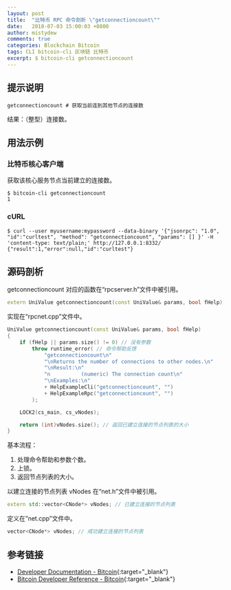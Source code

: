 ```yaml
---
layout: post
title:  "比特币 RPC 命令剖析 \"getconnectioncount\""
date:   2018-07-03 15:00:03 +0800
author: mistydew
comments: true
categories: Blockchain Bitcoin
tags: CLI bitcoin-cli 区块链 比特币
excerpt: $ bitcoin-cli getconnectioncount
---
```

## 提示说明

```shell
getconnectioncount # 获取当前连到其他节点的连接数
```

结果：（整型）连接数。

## 用法示例

### 比特币核心客户端

获取该核心服务节点当前建立的连接数。

```shell
$ bitcoin-cli getconnectioncount
1
```

### cURL

```shell
$ curl --user myusername:mypassword --data-binary '{"jsonrpc": "1.0", "id":"curltest", "method": "getconnectioncount", "params": [] }' -H 'content-type: text/plain;' http://127.0.0.1:8332/
{"result":1,"error":null,"id":"curltest"}
```

## 源码剖析
getconnectioncount 对应的函数在“rpcserver.h”文件中被引用。

```cpp
extern UniValue getconnectioncount(const UniValue& params, bool fHelp); // 获取当前的连接数
```

实现在“rpcnet.cpp”文件中。

```cpp
UniValue getconnectioncount(const UniValue& params, bool fHelp)
{
    if (fHelp || params.size() != 0) // 没有参数
        throw runtime_error( // 命令帮助反馈
            "getconnectioncount\n"
            "\nReturns the number of connections to other nodes.\n"
            "\nResult:\n"
            "n          (numeric) The connection count\n"
            "\nExamples:\n"
            + HelpExampleCli("getconnectioncount", "")
            + HelpExampleRpc("getconnectioncount", "")
        );

    LOCK2(cs_main, cs_vNodes);

    return (int)vNodes.size(); // 返回已建立连接的节点列表的大小
}
```

基本流程：
1. 处理命令帮助和参数个数。
2. 上锁。
3. 返回节点列表的大小。

以建立连接的节点列表 vNodes 在“net.h”文件中被引用。

```cpp
extern std::vector<CNode*> vNodes; // 已建立连接的节点列表
```

定义在”net.cpp”文件中。

```cpp
vector<CNode*> vNodes; // 成功建立连接的节点列表
```

## 参考链接

* [Developer Documentation - Bitcoin](https://bitcoin.org/en/developer-documentation){:target="_blank"}
* [Bitcoin Developer Reference - Bitcoin](https://bitcoin.org/en/developer-reference#getconnectioncount){:target="_blank"}
